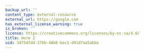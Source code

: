 ```yaml
---
backup_url: ''
content_type: external-resource
external_url: https://google.com
has_external_license_warning: true
is_broken: ''
license: https://creativecommons.org/licenses/by-nc-sa/4.0/
title: more 2
uid: 3d75dfdd-376b-48b8-bac1-d91d7aa5abba
---
```

